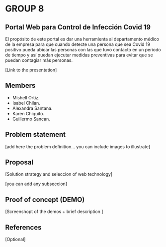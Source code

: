 # GROUP 8

## Portal Web para Control de Infección Covid 19 ##

El propósito de este portal es dar una herramienta al departamento médico de la empresa para que cuando detecte una persona que sea Covid 19 positivo pueda ubicar las personas con las que tuvo contacto en un periodo de tiempo y así puedan ejecutar medidas preventivas para evitar que se puedan contagiar más personas.

[Link to the presentation] 

## Members

 - Mishell Ortiz.
 - Isabel Chilan.
 - Alexandra Santana.
 - Karen Chiquito.
 - Guillermo Sancan.


## Problem statement

[add here the problem definition... you can include images to illustrate]


## Proposal

[Solution strategy and seleccion of web technology]

[you can add any subseccion]


## Proof of concept (DEMO)

[Screenshopt of the demos + brief description ]


## References

[Optional]
